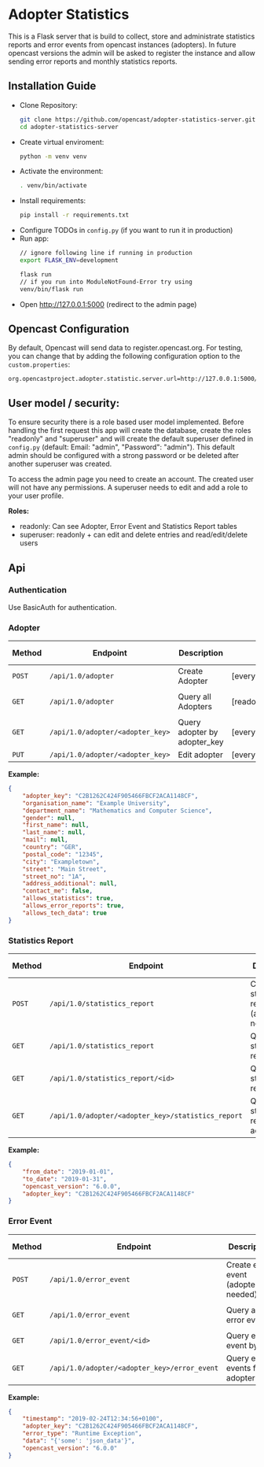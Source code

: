 # Adopter Statistics

This is a Flask server that is build to collect, store and administrate statistics reports and error events from 
opencast instances (adopters). 
In future opencast versions the admin will be asked to
register the instance and allow sending error reports and monthly statistics reports.

## Installation Guide

- Clone Repository:
	```bash
	git clone https://github.com/opencast/adopter-statistics-server.git
	cd adopter-statistics-server
	```
- Create virtual enviroment:
	```bash
	python -m venv venv
	```
- Activate the environment:
	```bash
	. venv/bin/activate
	```
- Install requirements:
	```bash
	pip install -r requirements.txt
	```
- Configure TODOs in `config.py` (if you want to run it in production)
- Run app:
	```bash
	// ignore following line if running in production
	export FLASK_ENV=development

	flask run
	// if you run into ModuleNotFound-Error try using
	venv/bin/flask run
	```
- Open http://127.0.0.1:5000 (redirect to the admin page)

## Opencast Configuration

By default, Opencast will send data to register.opencast.org.
For testing, you can change that by adding the following configuration option to the `custom.properties`:

```properties
org.opencastproject.adopter.statistic.server.url=http://127.0.0.1:5000/api/1.0/
```

## User model / security:
To ensure security there is a role based user model implemented.
Before handling the first request this app will create the database, create the roles "readonly" and "superuser"
and will create the default superuser defined in `config.py` (default: Email: "admin", "Password": "admin"). This default admin should be configured with a strong
password or be deleted after another superuser was created.

To access the admin page you need to create an account. The created user will not have any permissions.
A superuser needs to edit and add a role to your user profile.

**Roles:**
* readonly: Can see Adopter, Error Event and Statistics Report tables
* superuser: readonly + can edit and delete entries and read/edit/delete users

## Api
### Authentication
Use BasicAuth for authentication.

### Adopter
Method | Endpoint | Description | Auth | Query param 
------ | -------- | ----------- | ---- | -----------
`POST` | `/api/1.0/adopter` | Create Adopter | [everybody] | 
`GET` | `/api/1.0/adopter` | Query all Adopters | [readonly/superuser] | `__limit` & `__offset`
`GET` | `/api/1.0/adopter/<adopter_key>` | Query adopter by adopter_key | [everybody] |
`PUT` | `/api/1.0/adopter/<adopter_key>` | Edit adopter | [everybody] |

**Example:**
```json
{
	"adopter_key": "C2B1262C424F905466FBCF2ACA1148CF",
	"organisation_name": "Example University",
	"department_name": "Mathematics and Computer Science",
	"gender": null,
	"first_name": null,
	"last_name": null,
	"mail": null,
	"country": "GER",
	"postal_code": "12345",
	"city": "Exampletown",
	"street": "Main Street",
	"street_no": "1A",
	"address_additional": null,
	"contact_me": false,
	"allows_statistics": true,
	"allows_error_reports": true,
	"allows_tech_data": true
}
```

### Statistics Report
Method | Endpoint | Description | Auth | Query param 
------ | -------- | ----------- | ---- | -----------
`POST` | `/api/1.0/statistics_report` | Create statistics report (adopter_key needed) | [everybody] | 
`GET` | `/api/1.0/statistics_report` | Query all statistic reports | [readonly/superuser] | `__limit` & `__offset`
`GET` | `/api/1.0/statistics_report/<id>` | Query statistic report by id | [readonly/superuser] | 
`GET` | `/api/1.0/adopter/<adopter_key>/statistics_report` | Query statistics reports from adopter | [everybody] | `__limit` & `__offset`

**Example:**
```json
{
	"from_date": "2019-01-01",
	"to_date": "2019-01-31",
	"opencast_version": "6.0.0",
	"adopter_key": "C2B1262C424F905466FBCF2ACA1148CF"
}
```

### Error Event
Method | Endpoint | Description | Auth | Query param 
------ | -------- | ----------- | ---- | -----------
`POST` | `/api/1.0/error_event` | Create error event (adopter_key needed) | [everybody] | 
`GET` | `/api/1.0/error_event` | Query all error events | [readonly/superuser] | `__limit` & `__offset`
`GET` | `/api/1.0/error_event/<id>` | Query error event by id | [readonly/superuser] | 
`GET` | `/api/1.0/adopter/<adopter_key>/error_event` | Query error events from adopter | [everybody] | `__limit` & `__offset`

**Example:**
```json
{
	"timestamp": "2019-02-24T12:34:56+0100",
	"adopter_key": "C2B1262C424F905466FBCF2ACA1148CF",
	"error_type": "Runtime Exception",
	"data": "{'some': 'json_data'}",
	"opencast_version": "6.0.0"
}
```
